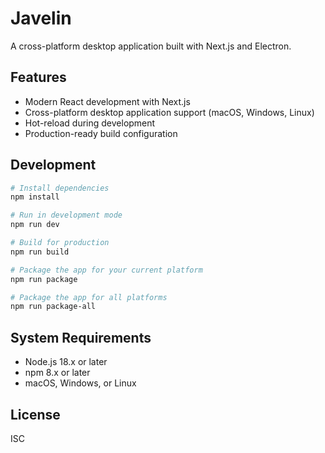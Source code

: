 # Javelin

A cross-platform desktop application built with Next.js and Electron.

## Features

- Modern React development with Next.js
- Cross-platform desktop application support (macOS, Windows, Linux)
- Hot-reload during development
- Production-ready build configuration

## Development

```bash
# Install dependencies
npm install

# Run in development mode
npm run dev

# Build for production
npm run build

# Package the app for your current platform
npm run package

# Package the app for all platforms
npm run package-all
```

## System Requirements

- Node.js 18.x or later
- npm 8.x or later
- macOS, Windows, or Linux

## License

ISC
